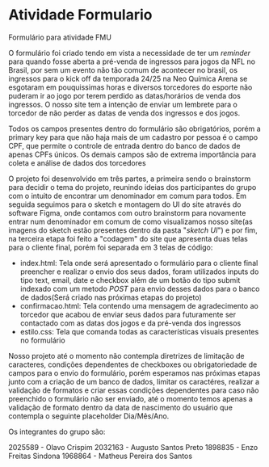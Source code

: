 # Atividade Formulario
Formulário para atividade FMU

O formulário foi criado tendo em vista a necessidade de ter um *reminder* para quando fosse aberta a pré-venda de ingressos para jogos da NFL no Brasil, por sem um evento não tão comum de acontecer no brasil, os ingressos para o kick off da temporada 24/25 na Neo Química Arena se esgotaram em pouquissimas horas e diversos torcedores do esporte não puderam ir ao jogo por terem perdido as datas/horários de venda dos ingressos. O nosso site tem a intenção de enviar um lembrete para o torcedor de não perder as datas de venda dos ingressos e dos jogos.

Todos os campos presentes dentro do formulário são obrigatórios, porém a primary key para que não haja mais de um cadastro por pessoa é o campo CPF, que permite o controle de entrada dentro do banco de dados de apenas CPFs únicos. Os demais campos são de extrema importância para coleta e análise de dados dos torcedores

O projeto foi desenvolvido em três partes, a primeira sendo o brainstorm para decidir o tema do projeto, reunindo ideias dos participantes do grupo com o intuito de encontrar um denominador em comum para todos. Em seguida seguimos para o sketch e montagem do UI do site através do software Figma, onde contamos com outro brainstorm para novamente entrar num denominador em comum de como visualizamos nosso site(as imagens do sketch estão presentes dentro da pasta "*sketch UI*") e por fim, na terceira etapa foi feito a "codagem" do site que apresenta duas telas para o cliente final, porém foi separada em 3 telas de código:

- index.html: Tela onde será apresentado o formulário para o cliente final preencher e realizar o envio dos seus dados, foram utilizados inputs do tipo text, email, date e checkbox além de um botão do tipo submit indexado com um metodo *POST* para envio desses dados para o banco de dados(Será criado nas próximas etapas do projeto)
- confirmacao.html: Tela contendo uma mensagem de agradecimento ao torcedor que acabou de enviar seus dados para futuramente ser contactado com as datas dos jogos e da pré-venda dos ingressos
- estilo.css: Tela que comanda todas as características visuais presentes no formulário

Nosso projeto até o momento não contempla diretrizes de limitação de caracteres, condições dependentes de checkboxes ou obrigatoriedade de campos para o envio do formulário, porém esperamos nas próximas etapas junto com a criação de um banco de dados, limitar os caractéres, realizar a validação de formatos e criar essas condições dependentes para caso não preenchido o formulário não ser enviado, até o momento temos apenas a validação de formato dentro da data de nascimento do usuário que contempla o seguinte placeholder Dia/Mês/Ano.

Os integrantes do grupo são:

2025589 - Olavo Crispim
2032163 - Augusto Santos Preto
1898835 - Enzo Freitas Sindona
1968864 - Matheus Pereira dos Santos
